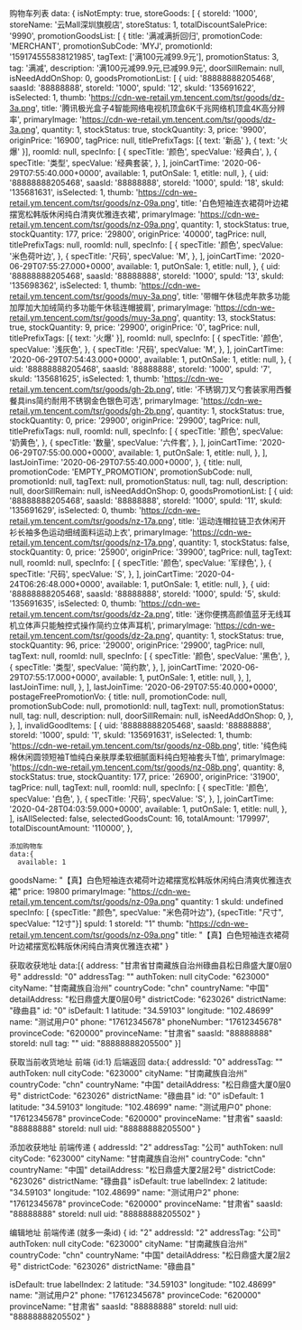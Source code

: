  购物车列表
    data: {
      isNotEmpty: true,
      storeGoods: [
        {
          storeId: '1000',
          storeName: '云Mall深圳旗舰店',
          storeStatus: 1,
          totalDiscountSalePrice: '9990',
          promotionGoodsList: [
            {
              title: '满减满折回归',
              promotionCode: 'MERCHANT',
              promotionSubCode: 'MYJ',
              promotionId: '159174555838121985',
              tagText: ['满100元减99.9元'],
              promotionStatus: 3,
              tag: '满减',
              description: '满100元减99.9元,已减99.9元',
              doorSillRemain: null,
              isNeedAddOnShop: 0,
              goodsPromotionList: [
                {
                  uid: '88888888205468',
                  saasId: '88888888',
                  storeId: '1000',
                  spuId: '12',
                  skuId: '135691622',
                  isSelected: 1,
                  thumb:
                    'https://cdn-we-retail.ym.tencent.com/tsr/goods/dz-3a.png',
                  title:
                    '腾讯极光盒子4智能网络电视机顶盒6K千兆网络机顶盒4K高分辨率',
                  primaryImage:
                    'https://cdn-we-retail.ym.tencent.com/tsr/goods/dz-3a.png',
                  quantity: 1,
                  stockStatus: true,
                  stockQuantity: 3,
                  price: '9900',
                  originPrice: '16900',
                  tagPrice: null,
                  titlePrefixTags: [{ text: '新品' }, { text: '火爆' }],
                  roomId: null,
                  specInfo: [
                    {
                      specTitle: '颜色',
                      specValue: '经典白',
                    },
                    {
                      specTitle: '类型',
                      specValue: '经典套装',
                    },
                  ],
                  joinCartTime: '2020-06-29T07:55:40.000+0000',
                  available: 1,
                  putOnSale: 1,
                  etitle: null,
                },
                {
                  uid: '88888888205468',
                  saasId: '88888888',
                  storeId: '1000',
                  spuId: '18',
                  skuId: '135681631',
                  isSelected: 1,
                  thumb:
                    'https://cdn-we-retail.ym.tencent.com/tsr/goods/nz-09a.png',
                  title:
                    '白色短袖连衣裙荷叶边裙摆宽松韩版休闲纯白清爽优雅连衣裙',
                  primaryImage:
                    'https://cdn-we-retail.ym.tencent.com/tsr/goods/nz-09a.png',
                  quantity: 1,
                  stockStatus: true,
                  stockQuantity: 177,
                  price: '29800',
                  originPrice: '40000',
                  tagPrice: null,
                  titlePrefixTags: null,
                  roomId: null,
                  specInfo: [
                    {
                      specTitle: '颜色',
                      specValue: '米色荷叶边',
                    },
                    {
                      specTitle: '尺码',
                      specValue: 'M',
                    },
                  ],
                  joinCartTime: '2020-06-29T07:55:27.000+0000',
                  available: 1,
                  putOnSale: 1,
                  etitle: null,
                },
                {
                  uid: '88888888205468',
                  saasId: '88888888',
                  storeId: '1000',
                  spuId: '13',
                  skuId: '135698362',
                  isSelected: 1,
                  thumb:
                    'https://cdn-we-retail.ym.tencent.com/tsr/goods/muy-3a.png',
                  title:
                    '带帽午休毯虎年款多功能加厚加大加绒简约多功能午休毯连帽披肩',
                  primaryImage:
                    'https://cdn-we-retail.ym.tencent.com/tsr/goods/muy-3a.png',
                  quantity: 13,
                  stockStatus: true,
                  stockQuantity: 9,
                  price: '29900',
                  originPrice: '0',
                  tagPrice: null,
                  titlePrefixTags: [{ text: '火爆' }],
                  roomId: null,
                  specInfo: [
                    {
                      specTitle: '颜色',
                      specValue: '浅灰色',
                    },
                    {
                      specTitle: '尺码',
                      specValue: 'M',
                    },
                  ],
                  joinCartTime: '2020-06-29T07:54:43.000+0000',
                  available: 1,
                  putOnSale: 1,
                  etitle: null,
                },
                {
                  uid: '88888888205468',
                  saasId: '88888888',
                  storeId: '1000',
                  spuId: '7',
                  skuId: '135681625',
                  isSelected: 1,
                  thumb:
                    'https://cdn-we-retail.ym.tencent.com/tsr/goods/gh-2b.png',
                  title:
                    '不锈钢刀叉勺套装家用西餐餐具ins简约耐用不锈钢金色银色可选',
                  primaryImage:
                    'https://cdn-we-retail.ym.tencent.com/tsr/goods/gh-2b.png',
                  quantity: 1,
                  stockStatus: true,
                  stockQuantity: 0,
                  price: '29900',
                  originPrice: '29900',
                  tagPrice: null,
                  titlePrefixTags: null,
                  roomId: null,
                  specInfo: [
                    {
                      specTitle: '颜色',
                      specValue: '奶黄色',
                    },
                    {
                      specTitle: '数量',
                      specValue: '六件套',
                    },
                  ],
                  joinCartTime: '2020-06-29T07:55:00.000+0000',
                  available: 1,
                  putOnSale: 1,
                  etitle: null,
                },
              ],
              lastJoinTime: '2020-06-29T07:55:40.000+0000',
            },
            {
              title: null,
              promotionCode: 'EMPTY_PROMOTION',
              promotionSubCode: null,
              promotionId: null,
              tagText: null,
              promotionStatus: null,
              tag: null,
              description: null,
              doorSillRemain: null,
              isNeedAddOnShop: 0,
              goodsPromotionList: [
                {
                  uid: '88888888205468',
                  saasId: '88888888',
                  storeId: '1000',
                  spuId: '11',
                  skuId: '135691629',
                  isSelected: 0,
                  thumb:
                    'https://cdn-we-retail.ym.tencent.com/tsr/goods/nz-17a.png',
                  title: '运动连帽拉链卫衣休闲开衫长袖多色运动细绒面料运动上衣',
                  primaryImage:
                    'https://cdn-we-retail.ym.tencent.com/tsr/goods/nz-17a.png',
                  quantity: 1,
                  stockStatus: false,
                  stockQuantity: 0,
                  price: '25900',
                  originPrice: '39900',
                  tagPrice: null,
                  tagText: null,
                  roomId: null,
                  specInfo: [
                    {
                      specTitle: '颜色',
                      specValue: '军绿色',
                    },
                    {
                      specTitle: '尺码',
                      specValue: 'S',
                    },
                  ],
                  joinCartTime: '2020-04-24T06:26:48.000+0000',
                  available: 1,
                  putOnSale: 1,
                  etitle: null,
                },
                {
                  uid: '88888888205468',
                  saasId: '88888888',
                  storeId: '1000',
                  spuId: '5',
                  skuId: '135691635',
                  isSelected: 0,
                  thumb:
                    'https://cdn-we-retail.ym.tencent.com/tsr/goods/dz-2a.png',
                  title:
                    '迷你便携高颜值蓝牙无线耳机立体声只能触控式操作简约立体声耳机',
                  primaryImage:
                    'https://cdn-we-retail.ym.tencent.com/tsr/goods/dz-2a.png',
                  quantity: 1,
                  stockStatus: true,
                  stockQuantity: 96,
                  price: '29000',
                  originPrice: '29900',
                  tagPrice: null,
                  tagText: null,
                  roomId: null,
                  specInfo: [
                    {
                      specTitle: '颜色',
                      specValue: '黑色',
                    },
                    {
                      specTitle: '类型',
                      specValue: '简约款',
                    },
                  ],
                  joinCartTime: '2020-06-29T07:55:17.000+0000',
                  available: 1,
                  putOnSale: 1,
                  etitle: null,
                },
              ],
              lastJoinTime: null,
            },
          ],
          lastJoinTime: '2020-06-29T07:55:40.000+0000',
          postageFreePromotionVo: {
            title: null,
            promotionCode: null,
            promotionSubCode: null,
            promotionId: null,
            tagText: null,
            promotionStatus: null,
            tag: null,
            description: null,
            doorSillRemain: null,
            isNeedAddOnShop: 0,
          },
        },
      ],
      invalidGoodItems: [
        {
          uid: '88888888205468',
          saasId: '88888888',
          storeId: '1000',
          spuId: '1',
          skuId: '135691631',
          isSelected: 1,
          thumb: 'https://cdn-we-retail.ym.tencent.com/tsr/goods/nz-08b.png',
          title: '纯色纯棉休闲圆领短袖T恤纯白亲肤厚柔软细腻面料纯白短袖套头T恤',
          primaryImage:
            'https://cdn-we-retail.ym.tencent.com/tsr/goods/nz-08b.png',
          quantity: 8,
          stockStatus: true,
          stockQuantity: 177,
          price: '26900',
          originPrice: '31900',
          tagPrice: null,
          tagText: null,
          roomId: null,
          specInfo: [
            {
              specTitle: '颜色',
              specValue: '白色',
            },
            {
              specTitle: '尺码',
              specValue: 'S',
            },
          ],
          joinCartTime: '2020-04-28T04:03:59.000+0000',
          available: 1,
          putOnSale: 1,
          etitle: null,
        },
      ],
      isAllSelected: false,
      selectedGoodsCount: 16,
      totalAmount: '179997',
      totalDiscountAmount: '110000',
    },


    添加购物车
    data:{
      available: 1
goodsName: "【真】白色短袖连衣裙荷叶边裙摆宽松韩版休闲纯白清爽优雅连衣裙"
price: 19800
primaryImage: "https://cdn-we-retail.ym.tencent.com/tsr/goods/nz-09a.png"
quantity: 1
skuId: undefined
specInfo:  [ 
  {specTitle: "颜色", specValue: "米色荷叶边"}, 
  {specTitle: "尺寸", specValue: "12寸"}]
spuId: 1
storeId: "1"
thumb: "https://cdn-we-retail.ym.tencent.com/tsr/goods/nz-09a.png"
title: "【真】白色短袖连衣裙荷叶边裙摆宽松韩版休闲纯白清爽优雅连衣裙"
    }


获取收获地址
data:[{
  address: "甘肃省甘南藏族自治州碌曲县松日鼎盛大厦0层0号"
addressId: "0"
addressTag: ""
authToken: null
cityCode: "623000"
cityName: "甘南藏族自治州"
countryCode: "chn"
countryName: "中国"
detailAddress: "松日鼎盛大厦0层0号"
districtCode: "623026"
districtName: "碌曲县"
id: "0"
isDefault: 1
latitude: "34.59103"
longitude: "102.48699"
name: "测试用户0"
phone: "17612345678"
phoneNumber: "17612345678"
provinceCode: "620000"
provinceName: "甘肃省"
saasId: "88888888"
storeId: null
tag: ""
uid: "88888888205500"
}]

获取当前收货地址
前端 {id:1}
后端返回
data:{
  addressId: "0"
addressTag: ""
authToken: null
cityCode: "623000"
cityName: "甘南藏族自治州"
countryCode: "chn"
countryName: "中国"
detailAddress: "松日鼎盛大厦0层0号"
districtCode: "623026"
districtName: "碌曲县"
id: "0"
isDefault: 1
latitude: "34.59103"
longitude: "102.48699"
name: "测试用户0"
phone: "17612345678"
provinceCode: "620000"
provinceName: "甘肃省"
saasId: "88888888"
storeId: null
uid: "88888888205500"
}

添加收获地址
前端传递
{
  addressId: "2"
addressTag: "公司"
authToken: null
cityCode: "623000"
cityName: "甘南藏族自治州"
countryCode: "chn"
countryName: "中国"
detailAddress: "松日鼎盛大厦2层2号"
districtCode: "623026"
districtName: "碌曲县"
isDefault: true
labelIndex: 2
latitude: "34.59103"
longitude: "102.48699"
name: "测试用户2"
phone: "17612345678"
provinceCode: "620000"
provinceName: "甘肃省"
saasId: "88888888"
storeId: null
uid: "88888888205502"
}


编辑地址
前端传递 (就多一条id)
{
  id: "2"
  addressId: "2"
addressTag: "公司"
authToken: null
cityCode: "623000"
cityName: "甘南藏族自治州"
countryCode: "chn"
countryName: "中国"
detailAddress: "松日鼎盛大厦2层2号"
districtCode: "623026"
districtName: "碌曲县"

isDefault: true
labelIndex: 2
latitude: "34.59103"
longitude: "102.48699"
name: "测试用户2"
phone: "17612345678"
provinceCode: "620000"
provinceName: "甘肃省"
saasId: "88888888"
storeId: null
uid: "88888888205502"
}
